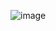 ![image](https://user-images.githubusercontent.com/90271486/205451540-afe47568-e1a7-4df7-9818-8b4ba1f364ba.png)
